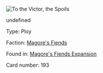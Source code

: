 
![To the Victor, the Spoils](https://warhammerunderworlds.com/wp-content/uploads/sites/6/2018/03/193_ENG.png)

undefined

Type: Ploy

Faction: [Magore's Fiends](/factions/magores-fiends.md)

Found in: [Magore's Fiends Expansion](/locations/magores-fiends-expansion.md)

Card number: 193

